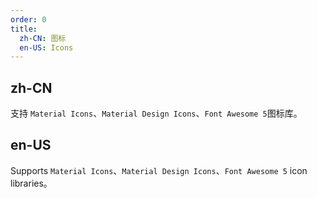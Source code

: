```yaml
---
order: 0
title:
  zh-CN: 图标
  en-US: Icons
---
```


## zh-CN

支持 `Material Icons`、`Material Design Icons`、`Font Awesome 5`图标库。

## en-US

Supports `Material Icons`、`Material Design Icons`、`Font Awesome 5` icon libraries。
